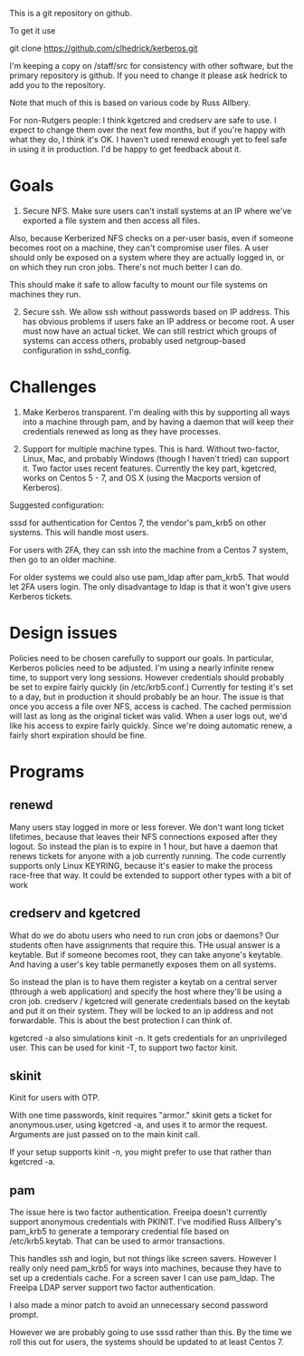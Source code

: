 This is a git repository on github.

To get it use

git clone https://github.com/clhedrick/kerberos.git

I'm keeping a copy on /staff/src for consistency with other software, but the primary
repository is github. If you need to change it please ask hedrick to add you to the
repository.

Note that much of this is based on various code by Russ Allbery.

For non-Rutgers people: I think kgetcred and credserv are safe to use. I expect to change them over the next few months, but if you're happy with what they do, I think it's OK. I haven't used renewd enough yet to feel safe in using it in production. I'd be happy to get feedback about it.

# Goals

1. Secure NFS. Make sure users can't install systems at an IP where we've exported a file system and then access all files.

Also, because Kerberized NFS checks on a per-user basis, even if someone becomes root on a machine, they can't compromise user files. A user should only be exposed on a system where they are actually logged in, or on which they run cron jobs. There's not much better I can do.

This should make it safe to allow faculty to mount our file systems on machines they run.

2. Secure ssh. We allow ssh without passwords based on IP address. This has obvious problems if users fake an IP address or become root. A user must now have an actual ticket. We can still restrict which groups of systems can access others, probably used netgroup-based configuration in sshd_config.

# Challenges

1. Make Kerberos transparent. I'm dealing with this by supporting all ways into a machine through pam, and by having a daemon that will keep their credentials renewed as long as they have processes.

2. Support for multiple machine types. This is hard. Without two-factor, Linux, Mac, and probably Windows (though I haven't tried) can support it. Two factor uses recent features. Currently the key part, kgetcred, works on Centos 5 - 7, and OS X (using the Macports version of Kerberos).

Suggested configuration:

sssd for authentication for Centos 7, the vendor's pam_krb5 on other systems. This will handle most users.

For users with 2FA, they can ssh into the machine from a Centos 7 system, then go to an older machine.

For older systems we could also use pam_ldap after pam_krb5. That would let 2FA users login.
The only disadvantage to ldap is that it won't give users Kerberos tickets.

# Design issues

Policies need to be chosen carefully to support our goals. In particular, Kerberos policies need to be adjusted. I'm using a nearly infinite renew time, to support very long sessions. However credentials should probably be set to expire fairly quickly (in /etc/krb5.conf.) Currently for testing it's set to a day, but in production it should probably be an hour. The issue is that once you access a file over NFS, access is cached. The cached permission will last as long as the original ticket was valid. When a user logs out, we'd like his access to expire fairly quickly. Since we're doing automatic renew, a fairly short expiration should be fine.

# Programs 

## renewd

Many users stay logged in more or less forever. We don't want long ticket lifetimes, because that leaves their NFS
connections exposed after they logout. So instead the plan is to expire in 1 hour, but have a daemon that
renews tickets for anyone with a job currently running. The code currently supports only Linux KEYRING, because
it's easier to make the process race-free that way. It could be extended to support other types with a bit of work

## credserv and kgetcred

What do we do abotu users who need to run cron jobs or daemons? Our students often have assignments that require
this. THe usual answer is a keytable. But if someone becomes root, they can take anyone's keytable. And having a user's key table permanetly exposes them on all systems.

So instead the plan is to have them register a keytab on a central server (through a web application) and specify the
host where they'll be using a cron job. credserv / kgetcred will generate credentials based on the keytab and
put it on their system. They will be locked to an ip address and not forwardable. This is about the best protection
I can think of.

kgetcred -a also simulations kinit -n. It gets credentials for an unprivileged user. This can be used for kinit -T,
to support two factor kinit.

## skinit

Kinit for users with OTP. 

With one time passwords, kinit requires "armor." skinit gets a ticket for anonymous.user, using kgetcred -a,
and uses it to armor
the request. Arguments are just passed on to the main kinit call. 

If your setup supports kinit -n, you might prefer to use that rather than kgetcred -a.

## pam

The issue here is two factor authentication. Freeipa doesn't currently support anonymous credentials with PKINIT.
I've modified Russ Allbery's pam_krb5 to generate a temporary credential file based on /etc/krb5.keytab. That can
be used to armor transactions.

This handles ssh and login, but not things like screen savers. However I really only need pam_krb5 for ways into 
machines, because they have to set up a credentials cache. For a screen saver I can use pam_ldap. The Freeipa
LDAP server support two factor authentication.

I also made a minor patch to avoid an unnecessary second password prompt.

However we are probably going to use sssd rather than this. By the time we roll this out for users, the systems
should be updated to at least Centos 7.

